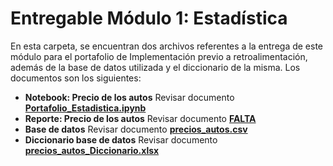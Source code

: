 # Entregable Módulo 1: Estadística
En esta carpeta, se encuentran dos archivos referentes a la entrega de este módulo para el portafolio de Implementación previo a retroalimentación, además de la base de datos utilizada y el diccionario de la misma. Los documentos son los siguientes: 

 * **Notebook: Precio de los autos** Revisar documento [**Portafolio_Estadistica.ipynb**](https://github.com/sofireyesm1/Portafolio_Analisis/blob/main/retro/M1_Statistics/Portafolio_Estadistica.ipynb)
 * **Reporte: Precio de los autos** Revisar documento [**FALTA**](FALTA)
 * **Base de datos** Revisar documento [**precios_autos.csv**](https://github.com/sofireyesm1/Portafolio_Implementacion/blob/main/retro/M1_Statistics/precios_autos.csv)
 * **Diccionario base de datos** Revisar documento [**precios_autos_Diccionario.xlsx**](https://github.com/sofireyesm1/Portafolio_Implementacion/blob/main/retro/M1_Statistics/precios_autos_Diccionario.xlsx)
